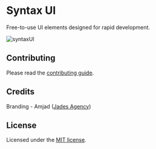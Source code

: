 # Syntax UI

Free-to-use UI elements designed for rapid development.

![syntaxUI](https://raw.githubusercontent.com/Ansub/syntaxUI/main/src/app/opengraph-image.png)

## Contributing

Please read the [contributing guide](/CONTRIBUTING.md).

## Credits
Branding - Amjad ([Jades Agency](https://www.jades.agency/))
 

## License

Licensed under the [MIT license](https://git.new/syntax/blob/main/LICENSE).
